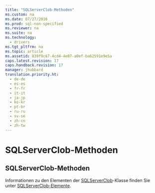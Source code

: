 ```yaml
---
title: "SQLServerClob-Methoden"
ms.custom: na
ms.date: 07/27/2016
ms.prod: sql-non-specified
ms.reviewer: na
ms.suite: na
ms.technology: 
  - drivers
ms.tgt_pltfrm: na
ms.topic: article
ms.assetid: 839f9c67-4cd4-4e07-a0ef-ba62591e9e5a
caps.latest.revision: 17
caps.handback.revision: 17
manager: jhubbard
translation.priority.ht: 
  - de-de
  - es-es
  - fr-fr
  - it-it
  - ja-jp
  - ko-kr
  - pt-br
  - ru-ru
  - sv-se
  - zh-cn
  - zh-tw
---
```

# SQLServerClob-Methoden
    
## SQLServerClob\-Methoden  
 Informationen zu den Elementen der [SQLServerClob](../content/SQLServerClob-Class.md)\-Klasse finden Sie unter [SQLServerClob-Elemente](../content/SQLServerClob-Members.md).  
  
  